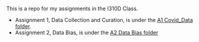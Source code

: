 This is a repo for my assignments in the I310D Class. 

- Assignment 1, Data Collection and Curation, is under the [A1 Covid_Data folder](https://github.com/alchemicHen/I310D-Assignments/tree/main/A1%20Covid_Data).
- Assignment 2, Data Bias, is under the [A2 Data Bias folder](https://github.com/alchemicHen/I310D-Assignments/tree/main/A2%20Data%20Bias)
